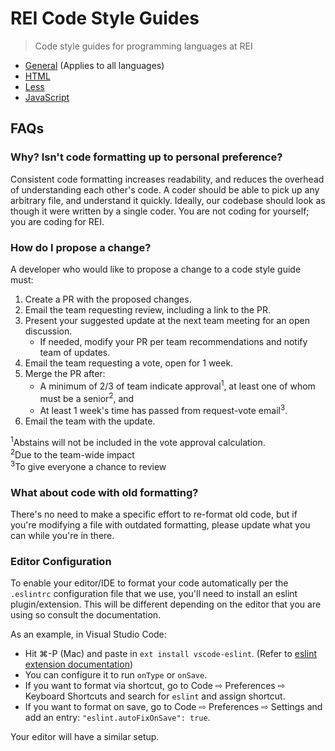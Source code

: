 # REI Code Style Guides

> Code style guides for programming languages at REI

- [General](/docs/general.md) (Applies to all languages)
- [HTML](/docs/html.md)
- [Less](/docs/less.md)
- [JavaScript](/docs/javascript.md)

## FAQs

### Why? Isn't code formatting up to personal preference?

Consistent code formatting increases readability, and reduces the overhead of understanding each other's code. A coder should be able to pick up any arbitrary file, and understand it quickly. Ideally, our codebase should look as though it were written by a single coder. You are not coding for yourself; you are coding for REI.

### How do I propose a change?

A developer who would like to propose a change to a code style guide must:

1. Create a PR with the proposed changes.
1. Email the team requesting review, including a link to the PR.
1. Present your suggested update at the next team meeting for an open discussion.
    - If needed, modify your PR per team recommendations and notify team of updates.
1. Email the team requesting a vote, open for 1 week.
1. Merge the PR after:
    - A minimum of 2/3 of team indicate approval<sup>1</sup>, at least one of whom must be a senior<sup>2</sup>, and
    - At least 1 week's time has passed from request-vote email<sup>3</sup>.
1. Email the team with the update.

<sup>1</sup>Abstains will not be included in the vote approval calculation.<br>
<sup>2</sup>Due to the team-wide impact<br>
<sup>3</sup>To give everyone a chance to review<br>

### What about code with old formatting?

There's no need to make a specific effort to re-format old code, but if you're modifying a file with outdated formatting, please update what you can while you're in there.

### Editor Configuration

To enable your editor/IDE to format your code automatically per the `.eslintrc` configuration file that we use, you'll need to install an eslint plugin/extension. This will be different depending on the editor that you are using so consult the documentation.

As an example, in Visual Studio Code:

  - Hit ⌘-P (Mac) and paste in `ext install vscode-eslint`. (Refer to [eslint extension documentation](https://marketplace.visualstudio.com/items?itemName=dbaeumer.vscode-eslint))
  - You can configure it to run `onType` or `onSave`.
  - If you want to format via shortcut, go to Code ⇨ Preferences ⇨ Keyboard Shortcuts and search for `eslint` and assign shortcut.
  - If you want to format on save, go to Code ⇨ Preferences ⇨ Settings and add an entry: `"eslint.autoFixOnSave": true`.

Your editor will have a similar setup.